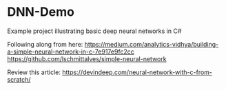 # DNN-Demo
Example project illustrating basic deep neural networks in C#

Following along from here:
https://medium.com/analytics-vidhya/building-a-simple-neural-network-in-c-7e917e9fc2cc  
https://github.com/lschmittalves/simple-neural-network  

Review this article:
https://devindeep.com/neural-network-with-c-from-scratch/